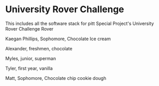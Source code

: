 # University Rover Challenge
This includes all the software stack for pitt Special Project's University Rover Challenge Rover

Kaegan Phillips, Sophomore, Chocolate Ice cream

Alexander, freshmen, chocolate

Myles, junior, superman

Tyler, first year, vanilla

Matt, Sophomore, Chocolate chip cookie dough 


